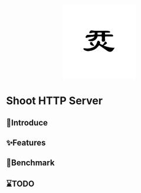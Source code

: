 <center><img src="https://github.com/Hanwn/Shoot/blob/dev/pic/logo.png?raw=true" width="200px" height="200px" ></center>

# Shoot HTTP Server

## :beginner:Introduce





## :sparkles:Features



## :rocket:Benchmark





## :hourglass:TODO



